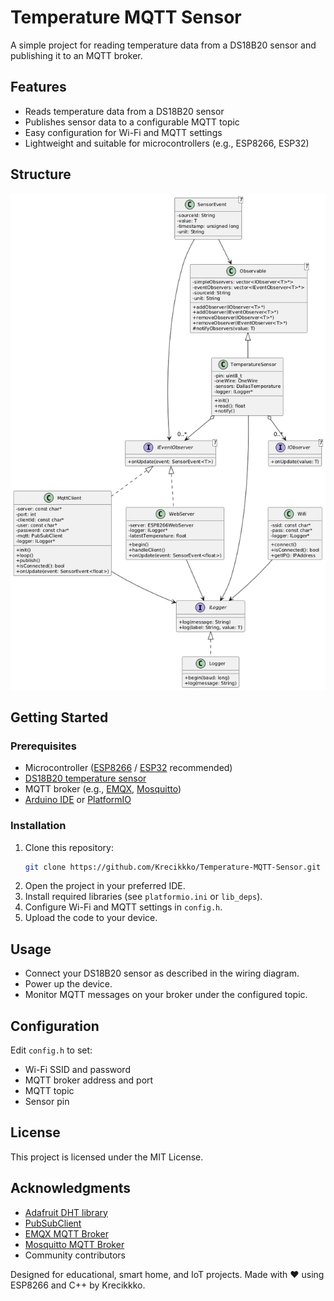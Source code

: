 # Temperature MQTT Sensor

A simple project for reading temperature data from a DS18B20 sensor and publishing it to an MQTT broker.

## Features

- Reads temperature data from a DS18B20 sensor
- Publishes sensor data to a configurable MQTT topic
- Easy configuration for Wi-Fi and MQTT settings
- Lightweight and suitable for microcontrollers (e.g., ESP8266, ESP32)

## Structure
![UML Diagram](/assets/uml_diagram.png)

## Getting Started

### Prerequisites

- Microcontroller ([ESP8266](https://www.espressif.com/en/products/socs/esp8266) / [ESP32](https://www.espressif.com/en/products/socs/esp32) recommended)
- [DS18B20 temperature sensor](https://datasheets.maximintegrated.com/en/ds/DS18B20.pdf)
- MQTT broker (e.g., [EMQX](https://www.emqx.com/en/), [Mosquitto](https://mosquitto.org/))
- [Arduino IDE](https://www.arduino.cc/en/software) or [PlatformIO](https://platformio.org/)

### Installation

1. Clone this repository:
    ```bash
    git clone https://github.com/Krecikkko/Temperature-MQTT-Sensor.git
    ```
2. Open the project in your preferred IDE.
3. Install required libraries (see `platformio.ini` or `lib_deps`).
4. Configure Wi-Fi and MQTT settings in `config.h`.
5. Upload the code to your device.

## Usage

- Connect your DS18B20 sensor as described in the wiring diagram.
- Power up the device.
- Monitor MQTT messages on your broker under the configured topic.

## Configuration

Edit `config.h` to set:

- Wi-Fi SSID and password
- MQTT broker address and port
- MQTT topic
- Sensor pin

## License

This project is licensed under the MIT License.

## Acknowledgments

- [Adafruit DHT library](https://github.com/adafruit/DHT-sensor-library)
- [PubSubClient](https://github.com/knolleary/pubsubclient)
- [EMQX MQTT Broker](https://www.emqx.com/en/)
- [Mosquitto MQTT Broker](https://mosquitto.org/)
- Community contributors

Designed for educational, smart home, and IoT projects.
Made with ❤️ using ESP8266 and C++ by Krecikkko.
